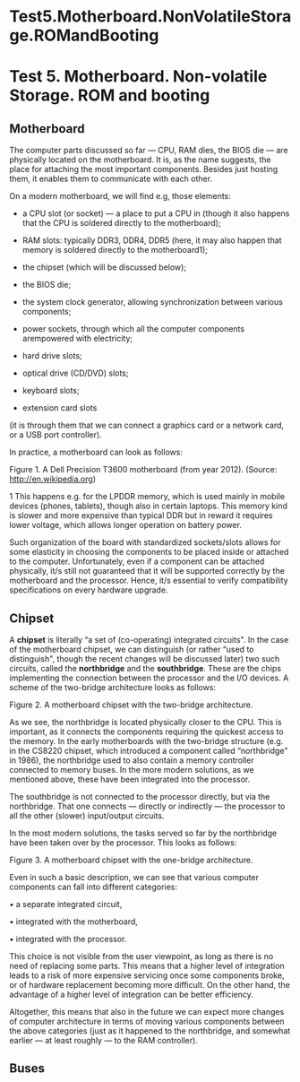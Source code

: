 # Test5.Motherboard.NonVolatileStorage.ROMandBooting

# Test 5. Motherboard. Non-volatile Storage. ROM and booting

## Motherboard

The computer parts discussed so far — CPU, RAM dies, the BIOS die — are physically located on the motherboard. It is, as the name suggests, the place for attaching the most important components. Besides just hosting them, it enables them to communicate with each other.

On a modern motherboard, we will find e.g, those elements:
* a CPU slot (or socket) — a place to put a CPU in (though it also happens that the CPU is soldered directly to the
motherboard);

* RAM slots: typically DDR3, DDR4, DDR5 (here, it may also happen that memory is soldered directly to the motherboard1);

* the chipset (which will be discussed below);

* the BIOS die;

* the system clock generator, allowing synchronization between various components;

* power sockets, through which all the computer components arempowered with electricity;

* hard drive slots;

* optical drive (CD/DVD) slots;

* keyboard slots;
  
* extension card slots

(it is through them that we can connect a graphics card or a network card, or a USB port controller).

In practice, a motherboard can look as follows:

Figure 1. A Dell Precision T3600 motherboard (from year 2012).
(Source: http://en.wikipedia.org)

1 This happens e.g. for the LPDDR memory, which is used mainly in mobile devices (phones, tablets), though also in certain laptops. This memory kind is slower and more expensive than typical DDR but in reward it requires lower voltage, which allows longer operation on battery power.

Such organization of the board with standardized sockets/slots allows for some elasticity in choosing the components to be placed inside or attached to the computer. Unfortunately, even if a component can be attached physically, it/s still not guaranteed that it will be supported correctly by the motherboard and the processor. Hence, it/s essential to verify compatibility specifications on every hardware upgrade.

## Chipset

A **chipset** is literally “a set of (co-operating) integrated circuits". In the case of the motherboard chipset, we can distinguish (or rather “used to distinguish", though the recent changes will be discussed later) two such circuits, called the **northbridge** and the **southbridge**. These are the chips implementing the connection between the processor and the I/O devices. A scheme of the two-bridge architecture looks as follows:


Figure 2. A motherboard chipset with the two-bridge architecture.

As we see, the northbridge is located physically closer to the CPU. This is important, as it connects the components requiring the quickest access to the memory. In the early motherboards with the two-bridge structure (e.g. in the CS8220 chipset, which introduced a component called “northbridge" in 1986), the northbridge used to also contain a memory controller connected to memory buses. In the more modern solutions, as we mentioned above, these have been integrated into the processor.

The southbridge is not connected to the processor directly, but via the northbridge. That one connects — directly or indirectly — the processor to all the other (slower) input/output circuits.

In the most modern solutions, the tasks served so far by the northbridge have been taken over by the processor. This looks as follows:



Figure 3. A motherboard chipset with the one-bridge architecture.

Even in such a basic description, we can see that various computer components can fall into different categories:

•	a separate integrated circuit,

•	integrated with the motherboard,

•	integrated with the processor.

This choice is not visible from the user viewpoint, as long as there is no need of replacing some parts. This means that a higher level of integration leads to a risk of more expensive servicing once some components broke, or of hardware replacement becoming more difficult. On the other hand, the advantage of a higher level of integration can be better efficiency.

Altogether, this means that also in the future we can expect more changes of computer architecture in terms of moving various components between the above categories (just as it happened to the northbridge, and somewhat earlier — at least roughly — to the RAM controller).

## Buses

